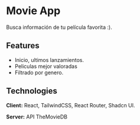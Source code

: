 # Movie App

Busca información de tu película favorita :).

## Features

- Inicio, ultimos lanzamientos.
- Peliculas mejor valoradas
- Filtrado por genero.

## Technologies

**Client:** React, TailwindCSS, React Router, Shadcn UI.

**Server:** API TheMovieDB
